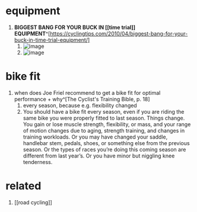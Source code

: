 # equipment
1. **BIGGEST BANG FOR YOUR BUCK IN [[time trial]] EQUIPMENT**^[https://cyclingtips.com/2010/04/biggest-bang-for-your-buck-in-time-trial-equipment/]
	1. ![image](https://cdn-ctstaging.pressidium.com/wp-content/uploads/2020/12/ITT-Time-Savings.jpg)
	2. ![image](https://cdn-ctstaging.pressidium.com/wp-content/uploads/2020/12/ttchart.jpg)

# bike fit
1. when does Joe Friel recommend to get a bike fit for optimal performance + why^[The Cyclist's Training Bible, p. 18]
	1. every season, because e.g. flexibility changed
	2. You should have a bike fit every season, even if you are riding the same bike you were properly fitted to last season. Things change. You gain or lose muscle strength, flexibility, or mass, and your range of motion changes due to aging, strength training, and changes in training workloads. Or you may have changed your saddle, handlebar stem, pedals, shoes, or something else from the previous season. Or the types of races you’re doing this coming season are different from last year’s. Or you have minor but niggling knee tenderness.

# related
1. [[road cycling]]